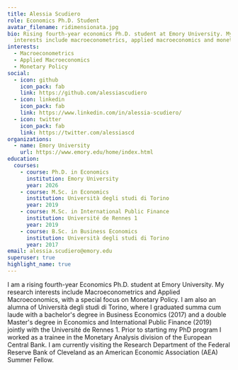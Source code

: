 ```yaml
---
title: Alessia Scudiero
role: Economics Ph.D. Student
avatar_filename: ridimensionata.jpg
bio: Rising fourth-year economics Ph.D. student at Emory University. My research
  interests include macroeconometrics, applied macroeconomics and monetary policy.
interests:
  - Macroeconometrics
  - Applied Macroeconomics
  - Monetary Policy
social:
  - icon: github
    icon_pack: fab
    link: https://github.com/alessiascudiero
  - icon: linkedin
    icon_pack: fab
    link: https://www.linkedin.com/in/alessia-scudiero/
  - icon: twitter
    icon_pack: fab
    link: https://twitter.com/alessiascd
organizations:
  - name: Emory University
    url: https://www.emory.edu/home/index.html
education:
  courses:
    - course: Ph.D. in Economics
      institution: Emory University
      year: 2026
    - course: M.Sc. in Economics
      institution: Università degli studi di Torino
      year: 2019
    - course: M.Sc. in International Public Finance
      institution: Université de Rennes 1
      year: 2019
    - course: B.Sc. in Business Economics
      institution: Università degli studi di Torino
      year: 2017
email: alessia.scudiero@emory.edu
superuser: true
highlight_name: true
---
```

I am a rising fourth-year Economics Ph.D. student at Emory University. My research interests include Macroeconometrics and Applied Macroeconomics, with a special focus on Monetary Policy. I am also an alumna of Università degli studi di Torino, where I graduated summa cum laude with a bachelor's degree in Business Economics (2017) and a double Master's degree in Economics and International Public Finance (2019) jointly with the Université de Rennes 1. Prior to starting my PhD program I worked as a trainee in the Monetary Analysis division of the European Central Bank. 
I am currently visiting the Research Department of the Federal Reserve Bank of Cleveland as an American Economic Association (AEA) Summer Fellow.